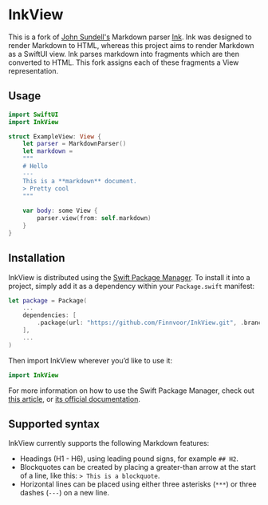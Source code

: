 # InkView
This is a fork of [John Sundell's](https://twitter.com/johnsundell) Markdown parser [Ink](https://github.com/JohnSundell/Ink).  Ink was designed to render Markdown to HTML, whereas this project aims to render Markdown as a SwiftUI view.  Ink parses markdown into fragments which are then converted to HTML.  This fork assigns each of these fragments a View representation.

## Usage
```swift
import SwiftUI
import InkView

struct ExampleView: View {
    let parser = MarkdownParser()
    let markdown =
    """
    # Hello
    ---
    This is a **markdown** document.
    > Pretty cool
    """
    
    var body: some View {
        parser.view(from: self.markdown)
    }
}
```

## Installation

InkView is distributed using the [Swift Package Manager](https://swift.org/package-manager). To install it into a project, simply add it as a dependency within your `Package.swift` manifest:

```swift
let package = Package(
    ...
    dependencies: [
        .package(url: "https://github.com/Finnvoor/InkView.git", .branch("master"))
    ],
    ...
)
```

Then import InkView wherever you’d like to use it:

```swift
import InkView
```

For more information on how to use the Swift Package Manager, check out [this article](https://www.swiftbysundell.com/articles/managing-dependencies-using-the-swift-package-manager), or [its official documentation](https://github.com/apple/swift-package-manager/tree/master/Documentation).

## Supported syntax
InkView currently supports the following Markdown features:

- Headings (H1 - H6), using leading pound signs, for example `## H2`.
- Blockquotes can be created by placing a greater-than arrow at the start of a line, like this: `> This is a blockquote`.
- Horizontal lines can be placed using either three asterisks (`***`) or three dashes (`---`) on a new line.
